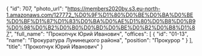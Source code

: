 {
    "id": 707,
    "photo_url": "https://members2020by.s3.eu-north-1.amazonaws.com/127772_%D0%9F%D1%80%D0%BE%D0%BA%D0%BE%D0%BF%D1%87%D1%83%D0%BA%D0%AE%D1%80%D0%B8%D0%B9%D0%98%D0%B2%D0%B0%D0%BD%D0%BE%D0%B2%D0%B8%D1%87",
    "full_name": "Прокопчук Юрий Иванович",
    "offices": [
        {
            "id": "01-13",
            "name": "Прокуратура Лунинецкого района",
            "position": "Прокурор "
        }
    ],
    "title": "Прокопчук Юрий Иванович"
}